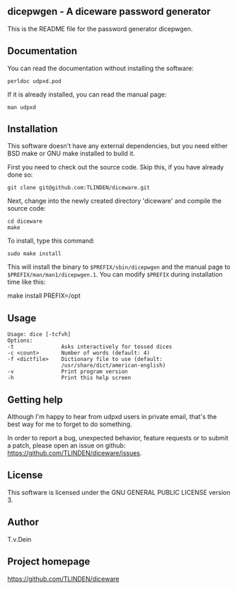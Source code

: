 ## dicepwgen - A diceware password generator

This is the README file for the password generator dicepwgen.

## Documentation

You can read the documentation without installing the
software:

    perldoc udpxd.pod

If it is already installed, you can read the manual page:

    man udpxd

## Installation

This software doesn't have any external dependencies, but
you need either BSD make or GNU make installed to build it.

First you need to check out the source code. Skip this, if
you have already done so:

    git clone git@github.com:TLINDEN/diceware.git

Next, change into the newly created directory 'diceware' and
compile the source code:

    cd diceware
    make

To install, type this command:

    sudo make install

This will install the binary to `$PREFIX/sbin/dicepwgen` and
the manual page to `$PREFIX/man/man1/dicepwgen.1`. You can
modify `$PREFIX` during installation time like this:

   make install PREFIX=/opt


## Usage

```
Usage: dice [-tcfvh]
Options: 
-t               Asks interactively for tossed dices
-c <count>       Number of words (default: 4)
-f <dictfile>    Dictionary file to use (default:
                 /usr/share/dict/american-english)
-v               Print program version
-h               Print this help screen
```

## Getting help

Although I'm happy to hear from udpxd users in private email,
that's the best way for me to forget to do something.

In order to report a bug, unexpected behavior, feature requests
or to submit a patch, please open an issue on github:
https://github.com/TLINDEN/diceware/issues.

## License

This software is licensed under the GNU GENERAL PUBLIC LICENSE version 3.

## Author

T.v.Dein <tom AT vondein DOT org>

## Project homepage

https://github.com/TLINDEN/diceware
